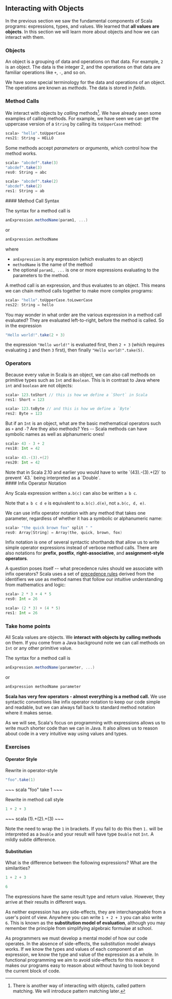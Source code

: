## Interacting with Objects


In the previous section we saw the fundamental components of Scala programs: expressions, types, and values. We learned that **all values are objects**. In this section we will learn more about objects and how we can interact with them.

### Objects

An object is a grouping of data and operations on that data. For example, `2` is an object. The data is the integer 2, and the operations on that data are familiar operations like `+`, `-`, and so on.

We have some special terminology for the data and operations of an object. The operations are known as *methods*. The data is stored in *fields*.

### Method Calls

We interact with objects by *calling* methods[^patterns]. We have already seen some examples of calling methods. For example, we have seen we can get the uppercase version of a `String` by calling its `toUpperCase` method:

~~~ scala
scala> "hello".toUpperCase
res21: String = HELLO
~~~

Some methods accept *parameters* or *arguments*, which control how the method works.

~~~ scala
scala> "abcdef".take(3)
"abcdef".take(3)
res0: String = abc

scala> "abcdef".take(2)
"abcdef".take(2)
res1: String = ab
~~~

<div class="callout callout-info">
#### Method Call Syntax

The syntax for a method call is

~~~ scala
anExpression.methodName(param1, ...)
~~~

or

~~~ scala
anExpression.methodName
~~~

where

- `anExpression` is any expression (which evaluates to an object)
- `methodName` is the name of the method
- the optional `param1, ...` is one or more expressions evaluating to the parameters to the method.
</div>

A method call is an expression, and thus evaluates to an object. This means we can chain method calls together to make more complex programs:

~~~ scala
scala> "hello".toUpperCase.toLowerCase
res22: String = hello
~~~

You may wonder in what order are the various expression in a method call evaluated? They are evaluated left-to-right, before the method is called. So in the expression

~~~ scala
"Hello world!".take(2 + 3)
~~~

the expression `"Hello world!"` is evaluated first, then `2 + 3` (which requires evaluating `2` and then `3` first), then finally `"Hello world!".take(5)`.

### Operators

Because every value in Scala is an object, we can also call methods on primitive types such as `Int` and `Boolean`. This is in contrast to Java where `int` and `boolean` are not objects:

~~~ scala
scala> 123.toShort // this is how we define a `Short` in Scala
res1: Short = 123

scala> 123.toByte // and this is how we define a `Byte`
res2: Byte = 123
~~~

But if an `Int` is an object, what are the basic methematical operators such as `+` and `-`? Are they also methods? Yes -- Scala methods can have symbolic names as well as alphanumeric ones!

~~~ scala
scala> 43 - 3 + 2
res18: Int = 42

scala> 43.-(3).+(2)
res20: Int = 42
~~~

<div class="callout callout-warning">
Note that in Scala 2.10 and earlier you would have to write `(43).-(3).+(2)` to prevent `43.` being interpreted as a `Double`.
</div>

<div class="callout callout-info">
#### Infix Operator Notation

Any Scala expression written `a.b(c)` can also be written `a b c`.

Note that `a b c d e` is equivalent to `a.b(c).d(e)`, not `a.b(c, d, e)`.
</div>

We can use infix operator notation with any method that takes one parameter, regardless of whether it has a symbolic or alphanumeric name:

~~~ scala
scala> "the quick brown fox" split " "
res0: Array[String] = Array(the, quick, brown, fox)
~~~

Infix notation is one of several syntactic shorthands that allow us to write simple operator expressions instead of verbose method calls. There are also notations for **prefix**, **postfix**, **right-associative**, and **assignment-style operators**.

A question poses itself -- what precedence rules should we associate with infix operators? Scala uses a set of [precedence rules] derived from the identifiers we use as method names that follow our intuitive understanding from mathematics and logic:

~~~ scala
scala> 2 * 3 + 4 * 5
res0: Int = 26

scala> (2 * 3) + (4 * 5)
res1: Int = 26
~~~

### Take home points

All Scala values are objects. We **interact with objects by calling methods** on them. If you come from a Java background note we can call methods on `Int` or any other primitive value.

The syntax for a method call is

~~~ scala
anExpression.methodName(parameter, ...)
~~~

or

~~~ scala
anExpression methodName parameter
~~~

**Scala has very few operators - almost everything is a method call.** We use syntactic conventions like infix operator notation to keep our code simple and readable, but we can always fall back to standard method notation where it makes sense.

As we will see, Scala's focus on programming with expressions allows us to write much shorter code than we can in Java. It also allows us to reason about code in a very intuitive way using values and types.

### Exercises

#### Operator Style

Rewrite in operator-style

~~~ scala
"foo".take(1)
~~~

<div class="solution">
~~~ scala
"foo" take 1
~~~
</div>

Rewrite in method call style

~~~ scala
1 + 2 + 3
~~~

<div class="solution">
~~~ scala
(1).+(2).+(3)
~~~

Note the need to wrap the `1` in brackets. If you fail to do this then `1.` will be interpreted as a `Double` and your result will have type `Double` not `Int`. A mildly subtle difference.
</div>

#### Substitution

What is the difference between the following expressions? What are the similarities?

~~~ scala
1 + 2 + 3

6
~~~

<div class="solution">
The expressions have the same result type and return value. However, they arrive at their results in different ways.

As neither expression has any side-effects, they are interchangeable from a user's point of view. Anywhere you can write `1 + 2 + 3` you can also write `6`. This is known as the **substitution model of evaluation**, although you may remember the principle from simplifying algebraic formulae at school.

As programmers we must develop a mental model of how our code operates. In the absence of side-effects, the substitution model always works. If we know the types and values of each component of an expression, we know the type and value of the expression as a whole. In functional programming we aim to avoid side-effects for this reason: it makes our programs easy to reason about without having to look beyond the current block of code.
</div>

[precedence rules]: http://stackoverflow.com/questions/2922347/operator-precedence-in-scala

[^patterns]: There is another way of interacting with objects, called pattern matching. We will introduce pattern matching later.
